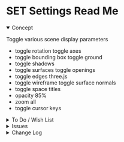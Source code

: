 # SET Settings Read Me

<details open >

<summary>Concept</summary>

Toggle various scene display parameters

* toggle rotation  toggle axes
* toggle bounding box toggle ground
* toggle shadows
* toggle surfaces toggle openings
* toggle edges three.js
* toggle wireframe toggle surface normals
* toggle space titles
* opacity 85%
* zoom all
* toggle cursor keys

</details>

<details>

<summary>To Do / Wish List</summary>

* 2019-08-05 ~ Theo ~ Placard colors from zone colors


</details>

<details>

<summary>Issues</summary>


</details>

<details>

<summary>Change Log</summary>

### 2019-08-05 ~ Theo

SET 0.17.02-0set

* F: Add userData spaceJson to placards
* F: First commit

Dealt with

* 2019-07-20 ~ Theo ~ Add placards only to visible spaces

### 2019-07-19 ~ Theo

* F - SET.js: Toggle title placards OK
* F - First commit

</details>